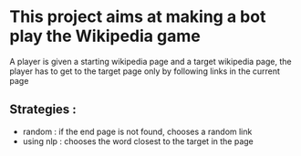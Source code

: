 # This project aims at making a bot play the Wikipedia game

A player is given a starting wikipedia page and a target wikipedia page, the player has to get to the target page only by following links in the current page  

## Strategies :
* random : if the end page is not found, chooses a random link
* using nlp : chooses the word closest to the target in the page
